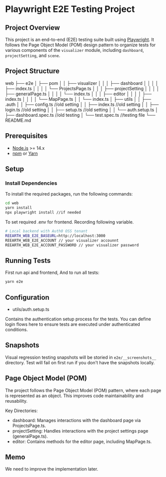 # Playwright E2E Testing Project

## Project Overview

This project is an end-to-end (E2E) testing suite built using [Playwright](https://playwright.dev/). It follows the Page Object Model (POM) design pattern to organize tests for various components of the `visualizer` module, including `dashboard`, `projectSetting`, and `scene`.

## Project Structure

web
├── e2e
│ ├── pom
│ │ ├── visualizer
│ │ │ ├── dashboard
│ │ │ │ ├── index.ts
│ │ │ │ └── ProjectsPage.ts
│ │ │ ├── projectSetting
│ │ │ │ ├── generalPage.ts
│ │ │ │ └── index.ts
│ │ │ ├── editor
│ │ │ │ ├── index.ts
│ │ │ │ └── MapPage.ts
│ │ └── index.ts
│ ├── utils
│ │ ├── .auth
│ │ ├── config.ts //old setting
│ │ ├── index.ts //old setting
│ │ ├── login.ts //old setting
│ │ ├── setup.ts //old setting
│ │ └── auth.setup.ts
│ ├── dashboard.spec.ts //old testing
│ └── test.spec.ts //testing file
└── README.md

## Prerequisites

- [Node.js](https://nodejs.org/) >= 14.x
- [npm](https://www.npmjs.com/) or [Yarn](https://yarnpkg.com/)

## Setup

### Install Dependencies

To install the required packages, run the following commands:

```bash
cd web
yarn install
npx playwright install //if needed
```

To set required .env for frontend. Recording following variable.

```bash
# Local backend with Auth0 OSS tenant
REEARTH_WEB_E2E_BASEURL=http://localhost:3000
REEARTH_WEB_E2E_ACCOUNT // your visualizer accounnt
REEARTH_WEB_E2E_ACCOUNT_PASSWORD // your visualizer password
```

## Running Tests

First run api and frontend, And to run all tests:

```bash
yarn e2e
```

## Configuration

- utils/auth.setup.ts

Contains the authentication setup process for the tests. You can define login flows here to ensure tests are executed under authenticated conditions.

## Snapshots

Visual regression testing snapshots will be storied in `e2e/__screenshots__` directory. Test will fail on first run if you don't have the snapshots locally.

## Page Object Model (POM)

The project follows the Page Object Model (POM) pattern, where each page is represented as an object. This improves code maintainability and reusability.

Key Directories:

- dashboard: Manages interactions with the dashboard page via ProjectsPage.ts.
- projectSetting: Handles interactions with the project settings page (generalPage.ts).
- editor: Contains methods for the editor page, including MapPage.ts.

## Memo

We need to improve the implementation later.
